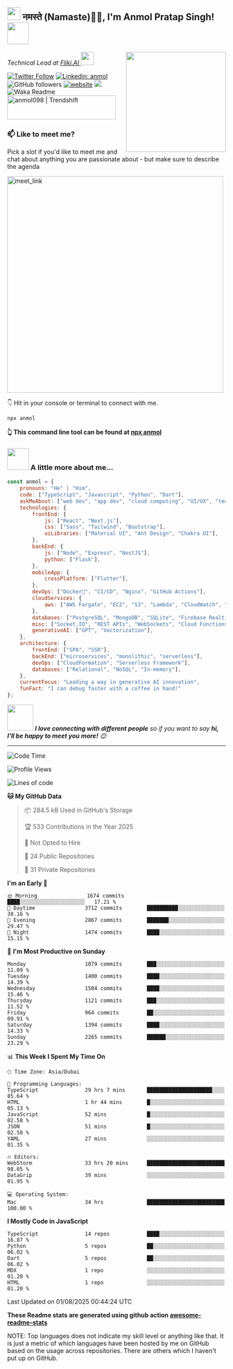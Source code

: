 <h2><img src="https://emojis.slackmojis.com/emojis/images/1531849430/4246/blob-sunglasses.gif?1531849430" width="30"/> नमस्ते (Namaste)🙏🏻, I'm Anmol Pratap Singh! <img src="https://media.giphy.com/media/12oufCB0MyZ1Go/giphy.gif" width="50"></h2>
<img align='right' src="https://media.giphy.com/media/M9gbBd9nbDrOTu1Mqx/giphy.gif" width="230">
<p><em>Technical Lead at <a href="https://fliki.ai/">Fliki.AI
</a><img src="https://media.giphy.com/media/WUlplcMpOCEmTGBtBW/giphy.gif" width="30"> 
</em></p>

[![Twitter Follow](https://img.shields.io/twitter/follow/misteranmol?label=Follow)](https://twitter.com/intent/follow?screen_name=misteranmol)
[![Linkedin: anmol](https://img.shields.io/badge/-anmol-blue?style=flat-square&logo=Linkedin&logoColor=white&link=https://www.linkedin.com/in/anmol-p-singh/)](https://www.linkedin.com/in/anmol098/)
![GitHub followers](https://img.shields.io/github/followers/anmol098?label=Follow&style=social)
[![website](https://img.shields.io/badge/Website-46a2f1.svg?&style=flat-square&logo=Google-Chrome&logoColor=white&link=https://anmolsingh.me/)](https://anmolsingh.me/)
![](https://visitor-badge.glitch.me/badge?page_id=anmol098.anmol098)
![Waka Readme](https://github.com/anmol098/anmol098/workflows/Waka%20Readme/badge.svg)
<a href="https://trendshift.io/developers/2235" target="_blank"><img src="https://trendshift.io/api/badge/developers/2235" alt="anmol098 | Trendshift" style="width: 250px; height: 55px;" width="250" height="55"/></a>

### 📫 Like to meet me?

Pick a slot if you'd like to meet me and chat about anything you are passionate about - but make sure to describe the agenda

<a href="https://calendly.com/anmol098/30min" target="_blank"><img width="498" alt="meet_link" src="https://user-images.githubusercontent.com/15426564/144297439-f530f383-e73e-41e0-9914-a9b7d3f432e5.png"></a>

👇 Hit in your console or terminal to connect with me.

```bash
npx anmol
```
**👆 This command line tool can be found at [npx anmol](https://github.com/anmol098/npx_card)**

### <img src="https://media.giphy.com/media/VgCDAzcKvsR6OM0uWg/giphy.gif" width="50"> A little more about me...  

```javascript
const anmol = {
    pronouns: "He" | "Him",
    code: ["TypeScript", "Javascript", "Python", "Dart"],
    askMeAbout: ["web dev", "app dev", "cloud computing", "UI/UX", "tech trends"],
    technologies: {
        frontEnd: {
            js: ["React", "Next.js"],
            css: ["Sass", "Tailwind", "Bootstrap"],
            uiLibraries: ["Material UI", "Ant Design", "Chakra UI"],
        },
        backEnd: {
            js: ["Node", "Express", "NestJS"],
            python: ["Flask"],
        },
        mobileApp: {
            crossPlatform: ["Flutter"],
        },
        devOps: ["Docker🐳", "CI/CD", "Nginx", "GitHub Actions"],
        cloudServices: {
            aws: ["AWS Fargate", "EC2", "S3", "Lambda", "CloudWatch", "RDS"],
        },
        databases: ["PostgreSQL", "MongoDB", "SQLite", "Firebase Realtime DB", "redis"],
        misc: ["Socket.IO", "REST APIs", "WebSockets", "Cloud Functions"],
        generativeAI: ["GPT", "Vectorization"],
    },
    architecture: {
        frontEnd: ["SPA", "SSR"],
        backEnd: ["microservices", "monolithic", "serverless"],
        devOps: ["CloudFormation", "Serverless Framework"],
        databases: ["Relational", "NoSQL", "In-memory"],
    },
    currentFocus: "Leading a way in generative AI innovation",
    funFact: "I can debug faster with a coffee in hand!"
};
```

<img src="https://media.giphy.com/media/LnQjpWaON8nhr21vNW/giphy.gif" width="60"> <em><b>I love connecting with different people</b> so if you want to say <b>hi, I'll be happy to meet you more!</b> 😊</em>

---
<!--START_SECTION:waka-->
![Code Time](http://img.shields.io/badge/Code%20Time-4%2C641%20hrs%2032%20mins-blue)

![Profile Views](http://img.shields.io/badge/Profile%20Views-853-blue)

![Lines of code](https://img.shields.io/badge/From%20Hello%20World%20I%27ve%20Written-8.0%20million%20lines%20of%20code-blue)

**🐱 My GitHub Data** 

> 📦 284.5 kB Used in GitHub's Storage 
 > 
> 🏆 533 Contributions in the Year 2025
 > 
> 🚫 Not Opted to Hire
 > 
> 📜 24 Public Repositories 
 > 
> 🔑 31 Private Repositories 
 > 
**I'm an Early 🐤** 

```text
🌞 Morning                1674 commits        ████░░░░░░░░░░░░░░░░░░░░░   17.21 % 
🌆 Daytime                3712 commits        ██████████░░░░░░░░░░░░░░░   38.16 % 
🌃 Evening                2867 commits        ███████░░░░░░░░░░░░░░░░░░   29.47 % 
🌙 Night                  1474 commits        ████░░░░░░░░░░░░░░░░░░░░░   15.15 % 
```
📅 **I'm Most Productive on Sunday** 

```text
Monday                   1079 commits        ███░░░░░░░░░░░░░░░░░░░░░░   11.09 % 
Tuesday                  1400 commits        ████░░░░░░░░░░░░░░░░░░░░░   14.39 % 
Wednesday                1504 commits        ████░░░░░░░░░░░░░░░░░░░░░   15.46 % 
Thursday                 1121 commits        ███░░░░░░░░░░░░░░░░░░░░░░   11.52 % 
Friday                   964 commits         ██░░░░░░░░░░░░░░░░░░░░░░░   09.91 % 
Saturday                 1394 commits        ████░░░░░░░░░░░░░░░░░░░░░   14.33 % 
Sunday                   2265 commits        ██████░░░░░░░░░░░░░░░░░░░   23.29 % 
```


📊 **This Week I Spent My Time On** 

```text
🕑︎ Time Zone: Asia/Dubai

💬 Programming Languages: 
TypeScript               29 hrs 7 mins       █████████████████████░░░░   85.64 % 
HTML                     1 hr 44 mins        █░░░░░░░░░░░░░░░░░░░░░░░░   05.13 % 
JavaScript               52 mins             █░░░░░░░░░░░░░░░░░░░░░░░░   02.58 % 
JSON                     51 mins             █░░░░░░░░░░░░░░░░░░░░░░░░   02.50 % 
YAML                     27 mins             ░░░░░░░░░░░░░░░░░░░░░░░░░   01.35 % 

🔥 Editors: 
WebStorm                 33 hrs 20 mins      █████████████████████████   98.05 % 
DataGrip                 39 mins             ░░░░░░░░░░░░░░░░░░░░░░░░░   01.95 % 

💻 Operating System: 
Mac                      34 hrs              █████████████████████████   100.00 % 
```

**I Mostly Code in JavaScript** 

```text
TypeScript               14 repos            ████░░░░░░░░░░░░░░░░░░░░░   16.87 % 
Python                   5 repos             ██░░░░░░░░░░░░░░░░░░░░░░░   06.02 % 
Dart                     5 repos             ██░░░░░░░░░░░░░░░░░░░░░░░   06.02 % 
MDX                      1 repo              ░░░░░░░░░░░░░░░░░░░░░░░░░   01.20 % 
HTML                     1 repo              ░░░░░░░░░░░░░░░░░░░░░░░░░   01.20 % 
```




 Last Updated on 01/08/2025 00:44:24 UTC
<!--END_SECTION:waka-->

**These Readme stats are generated using github action [awesome-readme-stats](https://github.com/anmol098/waka-readme-stats)**

NOTE: Top languages does not indicate my skill level or anything like that. It is just a metric of which languages have been hosted by me on GitHub based on the usage across repositories. There are others which I haven't put up on GitHub.
